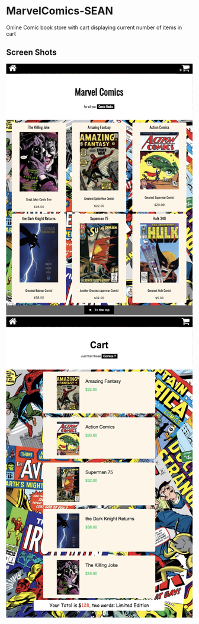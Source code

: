 # MarvelComics-SEAN
Online Comic book store with cart displaying current number of items in cart

## Screen Shots
<img src="https://github.com/cr1stian/MarvelComics-SEAN/blob/master/ScreenShots/Screen%20Shot%20-%20Homepage.png?raw=true">
<img src="https://github.com/cr1stian/MarvelComics-SEAN/blob/master/ScreenShots/Screen%20Shot%20-%20Cart.png?raw=true">

